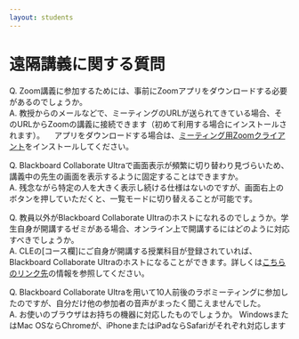 ```yaml
---
layout: students
---
```


# 遠隔講義に関する質問

Q. Zoom講義に参加するためには、事前にZoomアプリをダウンロードする必要があるのでしょうか。  
A.  教授からのメールなどで、ミーティングのURLが送られてきている場合、そのURLからZoomの講義に接続できます（初めて利用する場合にインストールされます）。
　アプリをダウンロードする場合は、[ミーティング用Zoomクライアント](https://zoom.us/download#client_4meeting)をインストールしてください。
 
Q. Blackboard Collaborate Ultraで画面表示が頻繁に切り替わり見づらいため、講義中の先生の画面を表示するように固定することはできますか。  
A.  残念ながら特定の人を大きく表示し続ける仕様はないのですが、画面右上のボタンを押していただくと、一覧モードに切り替えることが可能です。
 
Q. 教員以外がBlackboard Collaborate Ultraのホストになれるのでしょうか。学生自身が開講するゼミがある場合、オンライン上で開講するにはどのように対応すべきでしょうか。  
A.  CLEの[コース欄]にご自身が開講する授業科目が登録されていれば、Blackboard Collaborate Ultraのホストになることができます。詳しくは[こちらのリンク先](https://www.cmc.osaka-u.ac.jp/?page_id=6221)の情報を参照してください。 
 
Q. Blackboard Collaborate Ultraを用いて10人前後のラボミーティングに参加したのですが、自分だけ他の参加者の音声がまったく聞こえませんでした。  
A.  お使いのブラウザはお持ちの機器に対応したものでしょうか。 WindowsまたはMac OSならChromeが、iPhoneまたはiPadならSafariがそれぞれ対応します
